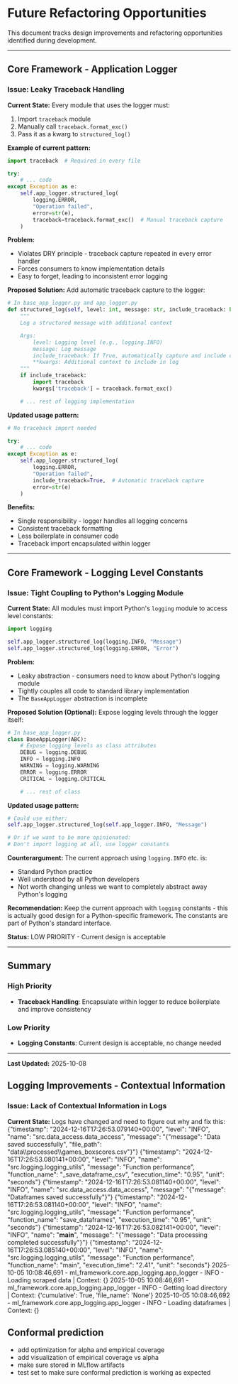 # Future Refactoring Opportunities

This document tracks design improvements and refactoring opportunities identified during development.

---

## Core Framework - Application Logger

### Issue: Leaky Traceback Handling

**Current State:**
Every module that uses the logger must:
1. Import `traceback` module
2. Manually call `traceback.format_exc()`
3. Pass it as a kwarg to `structured_log()`

**Example of current pattern:**
```python
import traceback  # Required in every file

try:
    # ... code
except Exception as e:
    self.app_logger.structured_log(
        logging.ERROR,
        "Operation failed",
        error=str(e),
        traceback=traceback.format_exc()  # Manual traceback capture
    )
```

**Problem:**
- Violates DRY principle - traceback capture repeated in every error handler
- Forces consumers to know implementation details
- Easy to forget, leading to inconsistent error logging

**Proposed Solution:**
Add automatic traceback capture to the logger:

```python
# In base_app_logger.py and app_logger.py
def structured_log(self, level: int, message: str, include_traceback: bool = False, **kwargs) -> None:
    """
    Log a structured message with additional context

    Args:
        level: Logging level (e.g., logging.INFO)
        message: Log message
        include_traceback: If True, automatically capture and include current traceback
        **kwargs: Additional context to include in log
    """
    if include_traceback:
        import traceback
        kwargs['traceback'] = traceback.format_exc()

    # ... rest of logging implementation
```

**Updated usage pattern:**
```python
# No traceback import needed

try:
    # ... code
except Exception as e:
    self.app_logger.structured_log(
        logging.ERROR,
        "Operation failed",
        include_traceback=True,  # Automatic traceback capture
        error=str(e)
    )
```

**Benefits:**
- Single responsibility - logger handles all logging concerns
- Consistent traceback formatting
- Less boilerplate in consumer code
- Traceback import encapsulated within logger

---

## Core Framework - Logging Level Constants

### Issue: Tight Coupling to Python's Logging Module

**Current State:**
All modules must import Python's `logging` module to access level constants:

```python
import logging

self.app_logger.structured_log(logging.INFO, "Message")
self.app_logger.structured_log(logging.ERROR, "Error")
```

**Problem:**
- Leaky abstraction - consumers need to know about Python's logging module
- Tightly couples all code to standard library implementation
- The `BaseAppLogger` abstraction is incomplete

**Proposed Solution (Optional):**
Expose logging levels through the logger itself:

```python
# In base_app_logger.py
class BaseAppLogger(ABC):
    # Expose logging levels as class attributes
    DEBUG = logging.DEBUG
    INFO = logging.INFO
    WARNING = logging.WARNING
    ERROR = logging.ERROR
    CRITICAL = logging.CRITICAL

    # ... rest of class
```

**Updated usage pattern:**
```python
# Could use either:
self.app_logger.structured_log(self.app_logger.INFO, "Message")

# Or if we want to be more opinionated:
# Don't import logging at all, use logger constants
```

**Counterargument:**
The current approach using `logging.INFO` etc. is:
- Standard Python practice
- Well understood by all Python developers
- Not worth changing unless we want to completely abstract away Python's logging

**Recommendation:**
Keep the current approach with `logging` constants - this is actually good design for a Python-specific framework. The constants are part of Python's standard interface.

**Status:** LOW PRIORITY - Current design is acceptable

---

## Summary

### High Priority
- **Traceback Handling**: Encapsulate within logger to reduce boilerplate and improve consistency

### Low Priority
- **Logging Constants**: Current design is acceptable, no change needed

---

**Last Updated:** 2025-10-08


## Logging Improvements - Contextual Information
### Issue: Lack of Contextual Information in Logs
**Current State:**
Logs have changed and need to figure out why and fix this:
{"timestamp": "2024-12-16T17:26:53.079140+00:00", "level": "INFO", "name": "src.data_access.data_access", "message": "{\"message\": \"Data saved successfully\", \"file_path\": \"data\\\\processed\\\\games_boxscores.csv\"}"}
{"timestamp": "2024-12-16T17:26:53.080141+00:00", "level": "INFO", "name": "src.logging.logging_utils", "message": "Function performance", "function_name": "_save_dataframe_csv", "execution_time": "0.95", "unit": "seconds"}
{"timestamp": "2024-12-16T17:26:53.081140+00:00", "level": "INFO", "name": "src.data_access.data_access", "message": "{\"message\": \"Dataframes saved successfully\"}"}
{"timestamp": "2024-12-16T17:26:53.081140+00:00", "level": "INFO", "name": "src.logging.logging_utils", "message": "Function performance", "function_name": "save_dataframes", "execution_time": "0.95", "unit": "seconds"}
{"timestamp": "2024-12-16T17:26:53.082141+00:00", "level": "INFO", "name": "__main__", "message": "{\"message\": \"Data processing completed successfully\"}"}
{"timestamp": "2024-12-16T17:26:53.085140+00:00", "level": "INFO", "name": "src.logging.logging_utils", "message": "Function performance", "function_name": "main", "execution_time": "2.41", "unit": "seconds"}
2025-10-05 10:08:46,691 - ml_framework.core.app_logging.app_logger - INFO - Loading scraped data | Context: {}
2025-10-05 10:08:46,691 - ml_framework.core.app_logging.app_logger - INFO - Getting load directory | Context: {'cumulative': True, 'file_name': 'None'}
2025-10-05 10:08:46,692 - ml_framework.core.app_logging.app_logger - INFO - Loading dataframes | Context: {}


## Conformal prediction
- add optimization for alpha and empirical coverage
- add visualization of empirical coverage vs alpha
- make sure stored in MLflow artifacts
- test set to make sure conformal prediction is working as expected